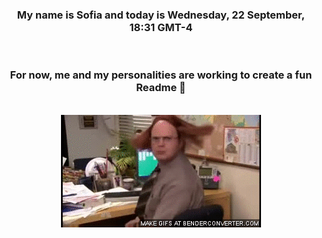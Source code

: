 


<div align="center">
<h3 >My name is Sofia and today is Wednesday, 22 September, 18:31 GMT-4</h3><br>
<h3 >For now, me and my personalities are working to create a fun Readme 👋
</h3><br>
<img src='img/dwight.gif' alt='working...'/>
</div>
